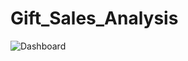 # Gift_Sales_Analysis

![Dashboard](https:\\/github.com\AdeS-YourDataBabe\Gift_Sales_Analysis\blob\6bcb16a4959ccf4de150e2a703be7e62a86cc751\dashboard.png)
